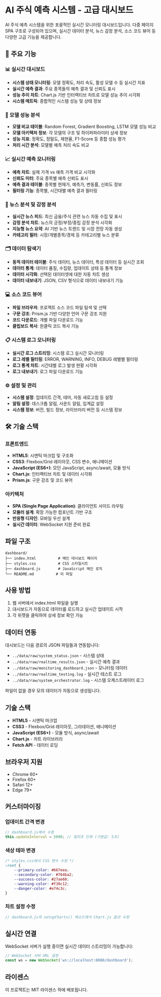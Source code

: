 # AI 주식 예측 시스템 - 고급 대시보드

AI 주식 예측 시스템을 위한 포괄적인 실시간 모니터링 대시보드입니다. 다중 페이지 SPA 구조로 구성되어 있으며, 실시간 데이터 분석, 뉴스 감정 분석, 소스 코드 뷰어 등 다양한 고급 기능을 제공합니다.

## 🚀 주요 기능

### 📊 실시간 대시보드
- **시스템 상태 모니터링**: 모델 정확도, 처리 속도, 활성 모델 수 등 실시간 지표
- **실시간 예측 결과**: 주요 종목들의 예측 결과 및 신뢰도 표시
- **성능 추이 차트**: Chart.js 기반 인터랙티브 차트로 모델 성능 추이 시각화
- **시스템 메트릭**: 종합적인 시스템 성능 및 상태 정보

### 🤖 모델 성능 분석
- **모델 비교 테이블**: Random Forest, Gradient Boosting, LSTM 모델 성능 비교
- **모델 아키텍처 정보**: 각 모델의 구조 및 하이퍼파라미터 상세 정보
- **성능 지표**: 정확도, 정밀도, 재현율, F1-Score 등 종합 성능 평가
- **처리 시간 분석**: 모델별 예측 처리 속도 비교

### 📈 실시간 예측 모니터링
- **예측 차트**: 실제 가격 vs 예측 가격 비교 시각화
- **신뢰도 미터**: 주요 종목별 예측 신뢰도 표시
- **예측 결과 테이블**: 종목별 현재가, 예측가, 변동률, 신뢰도 정보
- **필터링 기능**: 종목별, 시간대별 예측 결과 필터링

### 📰 뉴스 분석 및 감정 분석
- **실시간 뉴스 피드**: 최신 금융/주식 관련 뉴스 자동 수집 및 표시
- **감정 분석 차트**: 뉴스의 긍정/부정/중립 감정 분석 시각화
- **지능형 뉴스 요약**: AI 기반 뉴스 트렌드 및 시장 전망 자동 생성
- **카테고리 필터**: 시장/개별종목/경제 등 카테고리별 뉴스 분류

### 🗂️ 데이터 탐색기
- **동적 데이터 테이블**: 주식 데이터, 뉴스 데이터, 특성 데이터 등 실시간 조회
- **데이터 통계**: 데이터 품질, 수집량, 업데이트 상태 등 통계 정보
- **데이터 시각화**: 선택된 데이터셋에 대한 자동 차트 생성
- **데이터 내보내기**: JSON, CSV 형식으로 데이터 내보내기 기능

### 💻 소스 코드 뷰어
- **파일 브라우저**: 프로젝트 소스 코드 파일 탐색 및 선택
- **구문 강조**: Prism.js 기반 다양한 언어 구문 강조 지원
- **코드 다운로드**: 개별 파일 다운로드 기능
- **클립보드 복사**: 원클릭 코드 복사 기능

### 📋 시스템 로그 모니터링
- **실시간 로그 스트리밍**: 시스템 로그 실시간 모니터링
- **로그 레벨 필터링**: ERROR, WARNING, INFO, DEBUG 레벨별 필터링
- **로그 통계 차트**: 시간대별 로그 발생 현황 시각화
- **로그 내보내기**: 로그 파일 다운로드 기능

### ⚙️ 설정 및 관리
- **시스템 설정**: 업데이트 간격, 테마, 자동 새로고침 등 설정
- **알림 설정**: 데스크톱 알림, 사운드 알림, 임계값 설정
- **시스템 정보**: 버전, 빌드 정보, 라이브러리 버전 등 시스템 정보

## 🛠️ 기술 스택

### 프론트엔드
- **HTML5**: 시맨틱 마크업 및 구조화
- **CSS3**: Flexbox/Grid 레이아웃, CSS 변수, 애니메이션
- **JavaScript (ES6+)**: 모던 JavaScript, async/await, 모듈 방식
- **Chart.js**: 인터랙티브 차트 및 데이터 시각화
- **Prism.js**: 구문 강조 및 코드 뷰어

### 아키텍처
- **SPA (Single Page Application)**: 클라이언트 사이드 라우팅
- **모듈러 설계**: 확장 가능한 컴포넌트 기반 구조
- **반응형 디자인**: 모바일 우선 설계
- **실시간 데이터**: WebSocket 지원 준비 완료

## 파일 구조

```
dashboard/
├── index.html          # 메인 대시보드 페이지
├── styles.css          # CSS 스타일시트
├── dashboard.js        # JavaScript 메인 로직
└── README.md          # 이 파일
```

## 사용 방법

1. 웹 서버에서 index.html 파일을 실행
2. 대시보드가 자동으로 데이터를 로드하고 실시간 업데이트 시작
3. 각 위젯을 클릭하여 상세 정보 확인 가능

## 데이터 연동

대시보드는 다음 경로의 JSON 파일들과 연동됩니다:

- `../data/raw/system_status.json` - 시스템 상태
- `../data/raw/realtime_results.json` - 실시간 예측 결과
- `../data/raw/monitoring_dashboard.json` - 모니터링 데이터
- `../data/raw/realtime_testing.log` - 실시간 테스트 로그
- `../data/raw/system_orchestrator.log` - 시스템 오케스트레이터 로그

파일이 없을 경우 모의 데이터가 자동으로 생성됩니다.

## 기술 스택

- **HTML5** - 시맨틱 마크업
- **CSS3** - Flexbox/Grid 레이아웃, 그라데이션, 애니메이션
- **JavaScript (ES6+)** - 모듈 방식, async/await
- **Chart.js** - 차트 라이브러리
- **Fetch API** - 데이터 로딩

## 브라우저 지원

- Chrome 60+
- Firefox 60+
- Safari 12+
- Edge 79+

## 커스터마이징

### 업데이트 간격 변경
```javascript
// dashboard.js에서 수정
this.updateInterval = 5000; // 밀리초 단위 (기본값: 5초)
```

### 색상 테마 변경
```css
/* styles.css에서 CSS 변수 수정 */
:root {
    --primary-color: #667eea;
    --secondary-color: #764ba2;
    --success-color: #27ae60;
    --warning-color: #f39c12;
    --danger-color: #e74c3c;
}
```

### 차트 설정 수정
```javascript
// dashboard.js의 setupCharts() 메소드에서 Chart.js 옵션 수정
```

## 실시간 연결

WebSocket 서버가 실행 중이면 실시간 데이터 스트리밍이 가능합니다:

```javascript
// WebSocket 서버 URL 설정
const ws = new WebSocket('ws://localhost:8080/dashboard');
```

## 라이센스

이 프로젝트는 MIT 라이센스 하에 배포됩니다.